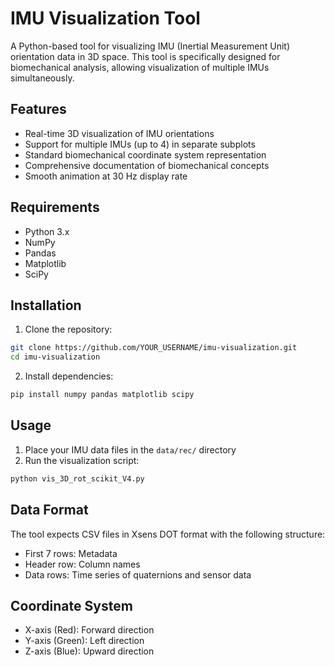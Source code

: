 # IMU Visualization Tool

A Python-based tool for visualizing IMU (Inertial Measurement Unit) orientation data in 3D space. This tool is specifically designed for biomechanical analysis, allowing visualization of multiple IMUs simultaneously.

## Features

- Real-time 3D visualization of IMU orientations
- Support for multiple IMUs (up to 4) in separate subplots
- Standard biomechanical coordinate system representation
- Comprehensive documentation of biomechanical concepts
- Smooth animation at 30 Hz display rate

## Requirements

- Python 3.x
- NumPy
- Pandas
- Matplotlib
- SciPy

## Installation

1. Clone the repository:
```bash
git clone https://github.com/YOUR_USERNAME/imu-visualization.git
cd imu-visualization
```

2. Install dependencies:
```bash
pip install numpy pandas matplotlib scipy
```

## Usage

1. Place your IMU data files in the `data/rec/` directory
2. Run the visualization script:
```bash
python vis_3D_rot_scikit_V4.py
```

## Data Format

The tool expects CSV files in Xsens DOT format with the following structure:
- First 7 rows: Metadata
- Header row: Column names
- Data rows: Time series of quaternions and sensor data

## Coordinate System

- X-axis (Red): Forward direction
- Y-axis (Green): Left direction
- Z-axis (Blue): Upward direction
